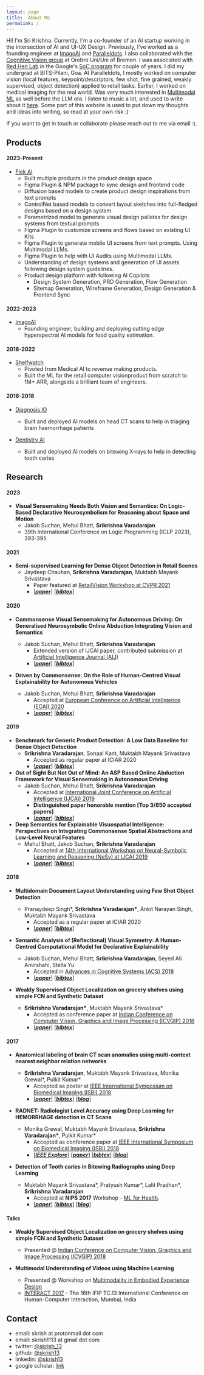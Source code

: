 ```yaml
---
layout: page
title:  About Me
permalink: /
---
```


Hi! I'm Sri Krishna. Currently, I'm a co-founder of an AI startup working in the intersection of AI and UI-UX Design. Previously, I've worked as a founding engineer at [ImagoAI](https://imagoai.com) and [Paralleldots](https://www.paralleldots.xyz). I also collaborated with the [Cognitive Vision group](https://www.codesign-lab.org/cognitive-vision/) at Orebro Uni/Uni of Bremen. I was associated with [Red Hen Lab](http://www.redhenlab.org/) in the Google's [SoC program](https://summerofcode.withgoogle.com/) for couple of years. I did my undergrad at BITS-Pilani, Goa. At Paralleldots, I mostly worked on computer vision (local features, keypoint/descriptors, few shot, fine grained, weakly supervised, object detection) applied to retail tasks. Earlier, I worked on medical imaging for the real world. Was very much interested in [Multimodal ML](https://arxiv.org/abs/1705.09406) as well before the LLM era. I listen to music a lot, and used to write about it [here](/music/). Some part of this website is used to put down my thoughts and ideas into writing, so read at your own risk :)

If you want to get in touch or collaborate please reach out to me via email :).

## Products

#### 2023-Present

- [Flek AI](https://flek.ai)
  - Built multiple products in the product design space
  - Figma Plugin & NPM package to sync design and frontend code
  - Diffusion based models to create product design inspirations from text prompts
  - ControlNet based models to convert layout sketches into full-fledged designs based on a design system
  - Parametrized model to generate visual design palletes for design systems from textual prompts
  - Figma Plugin to customize screens and flows based on existing UI Kits
  - Figma Plugin to generate mobile UI screens from text prompts. Using Multimodal LLMs.
  - Figma Plugin to help with UI Audits using Multimodal LLMs.
  - Understanding of design systems and generation of UI assets following design system guidelines.
  - Product design platform with following AI Copilots
    - Design System Generation, PRD Generation, Flow Generation
    - Sitemap Generation, Wireframe Generation, Design Generation & Frontend Sync

#### 2022-2023

- [ImagoAI](https://imagoai.com)
  - Founding engineer, building and deploying cutting edge hyperspectral AI models for food quality estimation.

#### 2018-2022

- [Shelfwatch](https://paralleldots.com/shelfwatch)
  - Pivoted from Medical AI to revenue making products.
  - Built the ML for the retail computer visionproduct from scratch to 1M+ ARR, alongside a brilliant team of engineers.

#### 2016-2018

- [Diagnosis IO](https://www.diagnosis.io)
  - Built and deployed AI models on head CT scans to help in triaging brain haemorrhage patients

- [Dentistry AI](https://www.dentistry.ai)
  - Built and deployed AI models on bitewing X-rays to help in detecting tooth caries

## Research

#### 2023
- **Visual Sensemaking Needs Both Vision and Semantics: On Logic-Based Declarative Neurosymbolism for Reasoning about Space and Motion**
  - Jakob Suchan, Mehul Bhatt, **Srikrishna Varadarajan**
  - 39th International Conference on Logic Programming (ICLP 2023), 393-395

#### 2021
- **Semi-supervised Learning for Dense Object Detection in Retail Scenes**
  - Jaydeep Chauhan, **Srikrishna Varadarajan**, Muktabh Mayank Srivastava
    - Paper featured at [RetailVision Workshop at CVPR 2021](https://retailvisionworkshop.github.io/)
    - [[**_paper_**]](https://arxiv.org/abs/2107.02114) [[**_bibtex_**]](https://dblp.uni-trier.de/rec/journals/corr/abs-2107-02114.html?view=bibtex)

#### 2020

- **Commonsense Visual Sensemaking for Autonomous Driving: On Generalised Neurosymbolic Online Abduction Integrating Vision and Semantics**
  - Jakob Suchan, Mehul Bhatt, **Srikrishna Varadarajan**
    - Extended version of IJCAI paper, contributed submission at [Artificial Intelligence Journal (AIJ)](https://www.journals.elsevier.com/artificial-intelligence/)
    - [[**_paper_**]](https://arxiv.org/abs/2012.14359v1) [[**_bibtex_**]](http://dblp.org/rec/bibtex/journals/corr/abs-2012-14359)

- **Driven by Commonsense: On the Role of Human-Centred Visual Explainability for Autonomous Vehicles**
  - Jakob Suchan, Mehul Bhatt, **Srikrishna Varadarajan**
    - Accepted at [European Conference on Artificial Intelligence (ECAI) 2020](https://ecai2020.eu/)
    - [[**_paper_**]](https://www.researchgate.net/publication/339416618_Driven_by_Commonsense_On_the_Role_of_Human-Centred_Visual_Explainability_for_Autonomous_Vehicles) [[**_bibtex_**]](coming.soon)

#### 2019

- **Benchmark for Generic Product Detection: A Low Data Baseline for Dense Object Detection**
  - **Srikrishna Varadarajan**, Sonaal Kant, Muktabh Mayank Srivastava
    - Accepted as regular paper at ICIAR 2020
    - [[**_paper_**]](https://arxiv.org/abs/1912.09476) [[**_bibtex_**]](http://dblp.org/rec/bibtex/journals/corr/abs-1912-09476)
- **Out of Sight But Not Out of Mind: An ASP Based Online Abduction Framework for Visual Sensemaking in Autonomous Driving**
  - Jakob Suchan, Mehul Bhatt, **Srikrishna Varadarajan**
    - Accepted at [International Joint Conference on Artificial Intelligence (IJCAI) 2019](https://www.ijcai19.org/)
    - **Distinguished paper honorable mention [Top 3/850 accepted papers]**
    - [[**_paper_**]](https://www.ijcai.org/proceedings/2019/260) [[**_bibtex_**]](https://www.ijcai.org/proceedings/2019/bibtex/260)
- **Deep Semantics for Explainable Visuospatial Intelligence: Perspectives on Integrating Commonsense Spatial Abstractions and Low-Level Neural Features**
  - Mehul Bhatt, Jakob Suchan, **Srikrishna Varadarajan**
    - Accepted at [14th International Workshop on Neural-Symbolic Learning and Reasoning (NeSy) at IJCAI 2019](https://sites.google.com/view/nesy19/)
    - [[**_paper_**]](https://www.researchgate.net/publication/333480472_Deep_Semantics_for_Explainable_Visuospatial_Intelligence_Perspectives_on_Integrating_Commonsense_Spatial_Abstractions_and_Low-Level_Neural_Features) [[**_bibtex_**]](http://oru.diva-portal.org/smash/record.jsf?pid=diva2%3A1356159&dswid=-7104)

#### 2018

- **Multidomain Document Layout Understanding using Few Shot Object Detection**
  - Pranaydeep Singh*, **Srikrishna Varadarajan\***, Ankit Narayan Singh, Muktabh Mayank Srivastava
    - Accepted as a regular paper at ICIAR 2020
    - [[**_paper_**]](https://arxiv.org/abs/1808.07330) [[**_bibtex_**]](http://dblp.org/rec/bibtex/journals/corr/abs-1808-07330)

- **Semantic Analysis of (Reflectional) Visual Symmetry: A Human-Centred Computational Model for Declarative Explainability**
  - Jakob Suchan, Mehul Bhatt, **Srikrishna Varadarajan**, Seyed Ali Amirshahi, Stella Yu
    - Accepted in [Advances in Cognitive Systems (ACS) 2018](http://www.cogsys.org/abstracts/abstract-6-6)
    - [[**_paper_**]](https://arxiv.org/abs/1806.07376) [[**_bibtex_**]](http://dblp.org/rec/bibtex/journals/corr/abs-1806-07376) 

- **Weakly Supervised Object Localization on grocery shelves using simple FCN and Synthetic Dataset**
  - **Srikrishna Varadarajan\***, Muktabh Mayank Srivastava\*
    - Accepted as conference paper at [Indian Conference on Computer Vision, Graphics and Image Processing (ICVGIP) 2018](https://cvit.iiit.ac.in/icvgip18/)
    - [[**_paper_**]](https://arxiv.org/abs/1803.06813) [[**_bibtex_**]](http://dblp.org/rec/bibtex/journals/corr/abs-1803-06813)

#### 2017

- **Anatomical labeling of brain CT scan anomalies using multi-context nearest neighbor relation networks**
  - **Srikrishna Varadarajan**, Muktabh Mayank Srivastava, Monika Grewal\*, Pulkit Kumar\*
    - Accepted as poster at [IEEE International Symposium on Biomedical Imaging (ISBI) 2018](http://biomedicalimaging.org/2018/)
    - [[**_paper_**]](https://arxiv.org/abs/1710.09180) [[**_bibtex_**]](http://dblp.org/rec/bibtex/journals/corr/abs-1710-09180) [[**_blog_**]](https://paralleldots.xyz/Anatomical-labeling-of-brain-CT-scan-anomalies-using-multi-context-nearest-neighbor-relation-networks)

- **RADNET: Radiologist Level Accuracy using Deep Learning for HEMORRHAGE detection in CT Scans**
  - Monika Grewal, Muktabh Mayank Srivastava, **Srikrishna Varadarajan\***, Pulkit Kumar\*
    - Accepted as conference paper at [IEEE International Symposium on Biomedical Imaging (ISBI) 2018](http://biomedicalimaging.org/2018/)
    - [[**_IEEE Explore_**]](https://ieeexplore.ieee.org/document/8363574/) [[**_paper_**]](https://arxiv.org/abs/1710.04934) [[**_bibtex_**]](http://dblp.org/rec/bibtex/conf/isbi/GrewalSKV18) [[**_blog_**]](http://blog.paralleldots.com/technology/deep-learning/ai-matches-the-accuracy-of-trained-radiologists-for-identifying-brain-hemorrhage-in-a-head-to-head-test/)

- **Detection of Tooth caries in Bitewing Radiographs using Deep Learning**
  - Muktabh Mayank Srivastava\*, Pratyush Kumar\*, Lalit Pradhan\*, **Srikrishna Varadarajan**
    - Accepted at **NIPS 2017** Workshop - [ML for Health](https://ml4health.github.io/2017/).
    - [[**_paper_**]](https://arxiv.org/abs/1711.07312) [[**_bibtex_**]](http://dblp.org/rec/bibtex/journals/corr/abs-1711-07312) [[**_blog_**]](dentistry.ai)

#### Talks

- **Weakly Supervised Object Localization on grocery shelves using simple FCN and Synthetic Dataset**
  - Presented @ [Indian Conference on Computer Vision, Graphics and Image Processing (ICVGIP) 2018](https://cvit.iiit.ac.in/icvgip18/)

- **Multimodal Understanding of Videos using Machine Learning**
  - Presented @ Workshop on [Multimodality in Embodied Experience Design](http://hcc.uni-bremen.de/codesign2017/workshops/mumbai/)
  - [INTERACT 2017](https://interact2017.org/) - The 16th IFIP TC.13 International Conference on Human-Computer Interaction, Mumbai, India

## Contact

- email: skrish at protonmail dot com
- email: skrish1113 at gmail dot com 
- twitter: [@skrish_13](https://twitter.com/skrish_13)
- github: [@skrish13](https://github.com/skrish13)
- linkedin: [@skrish13](https://in.linkedin.com/in/skrish13)
- google scholar: [link](https://scholar.google.com/citations?hl=en&user=aOMyY-IAAAAJ)
